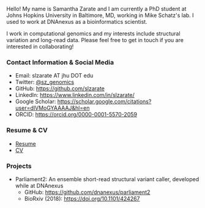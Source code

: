 Hello! My name is Samantha Zarate and I am currently a PhD student at Johns Hopkins University in Baltimore, MD, working in Mike Schatz's lab. I used to work at DNAnexus as a bioinformatics scientist.

I work in computational genomics and my interests include structural variation and long-read data. Please feel free to get in touch if you are interested in collaborating!

### Contact Information & Social Media

- Email: slzarate AT jhu DOT edu
- Twitter: [@sz_genomics](https://twitter.com/sz_genomics)
- GitHub: https://github.com/slzarate
- LinkedIn: https://www.linkedin.com/in/slzarate/
- Google Scholar: https://scholar.google.com/citations?user=dIVMoGYAAAAJ&hl=en
- ORCID: https://orcid.org/0000-0001-5570-2059

### Resume & CV

- [Resume](sz_resume_11.8.19.pdf)
- [CV](sz_cv_11.8.19.pdf)

### Projects

- Parliament2: An ensemble short-read structural variant caller, developed while at DNAnexus
  - GitHub: https://github.com/dnanexus/parliament2
  - BioRxiv (2018): https://doi.org/10.1101/424267

